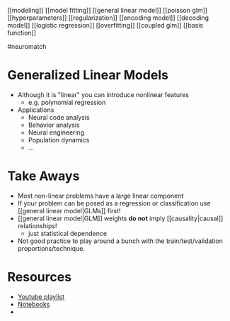 [[modeling]]
[[model fitting]]
[[general linear model]]
[[poisson glm]]
[[hyperparameters]]
[[regularization]]
[[encoding model]]
[[decoding model]]
[[logistic regression]]
[[overfitting]]
[[coupled glm]]
[[basis function]]

#neuromatch

# Generalized Linear Models
- Although it is "linear" you can introduce nonlinear features
	- e.g. polynomial regression
- Applications
	- Neural code analysis
	- Behavior analysis
	- Neural engineering
	- Population dynamics
	- ...

# Take Aways
- Most non-linear problems have a large linear component
- If your problem can be posed as a regression or classification use [[general linear model|GLMs]] first!
- [[general linear model|GLM]] weights **do not** imply [[causality|causal]] relationships!
	- just statistical dependence
- Not good practice to play around a bunch with the train/test/validation proportions/technique. 

# Resources
- [Youtube playlist](https://www.youtube.com/watch?v=m1w7oywzwpA&list=PLkBQOLLbi18NQvqJOvyUxeaOwuEICnWB6&index=2&t=0s)
- [Notebooks](https://github.com/NeuromatchAcademy/course-content/blob/master/tutorials/README.md)
- 